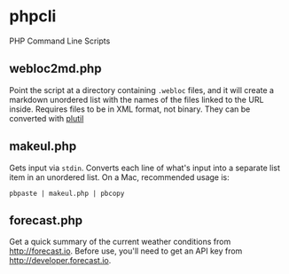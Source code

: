 phpcli
======

PHP Command Line Scripts

webloc2md.php
-------------

Point the script at a directory containing `.webloc` files, and it will create a markdown unordered list with the names of the files linked to the URL inside. Requires files to be in XML format, not binary. They can be converted with [plutil](https://developer.apple.com/library/mac/#documentation/Darwin/Reference/ManPages/man1/plutil.1.html)

makeul.php
----------

Gets input via `stdin`. Converts each line of what's input into a separate list item in an unordered list. On a Mac, recommended usage is:

    pbpaste | makeul.php | pbcopy

forecast.php
------------

Get a quick summary of the current weather conditions from http://forecast.io. Before use, you'll need to get an API key from http://developer.forecast.io.
